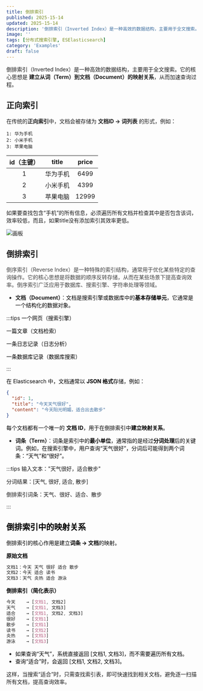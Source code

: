 ```yaml
---
title: 倒排索引
published: 2025-15-14
updated: 2025-15-14
description: '倒排索引（Inverted Index）是一种高效的数据结构，主要用于全文搜索。它的核心思想是建立从词（Term）到文档（Document）的映射关系，从而加速查询过程。'
image: ''
tags: [分布式搜索引擎, ESElasticsearch]
category: 'Examples'
draft: false 
---
```



倒排索引（Inverted Index）是一种高效的数据结构，主要用于全文搜索。它的核心思想是 **建立从词（Term）到文档（Document）的映射关系**，从而加速查询过程。  

## 正向索引
在传统的**正向索引**中，文档会被存储为 **文档ID → 词列表** 的形式，例如：  

```plain
1: 华为手机  
2: 小米手机
3: 苹果电脑
```

| id（主键） | title | price |
| :---: | :---: | :---: |
| 1 | 华为手机 | 6499 |
| 2 | 小米手机 | 4399 |
| 3 | 苹果电脑 | 12999 |


如果要查找包含“手机”的所有信息，必须遍历所有文档并检查其中是否包含该词，效率较低，而且，如果title没有添加索引其效率更低。  

![画板](https://cdn.nlark.com/yuque/0/2025/jpeg/43007687/1736910327536-cb66bceb-db02-4a09-b744-c94a6d8d2330.jpeg)

## 倒排索引
<font style="color:rgb(64, 64, 64);">倒序索引（Reverse Index）是一种特殊的索引结构，通常用于优化某些特定的查询操作。它的核心思想是将数据的顺序反转存储，从而在某些场景下提高查询效率。倒序索引广泛应用于数据库、搜索引擎、字符串处理等领域。</font>

+ **文档（Document）**：<font style="color:rgb(0, 0, 0);">文档是搜索引擎或数据库中的</font>**<font style="color:rgb(0, 0, 0);">基本存储单元</font>**<font style="color:rgb(0, 0, 0);">，它通常是一个结构化的数据对象。</font>

:::tips
<font style="color:rgb(0, 0, 0);">一个网页（搜索引擎）</font>

<font style="color:rgb(0, 0, 0);">一篇文章（文档检索）</font>

<font style="color:rgb(0, 0, 0);">一条日志记录（日志分析）</font>

<font style="color:rgb(0, 0, 0);">一条数据库记录（数据库搜索）</font>

:::

<font style="color:rgb(0, 0, 0);">在 Elasticsearch 中，文档通常以 </font>**<font style="color:rgb(0, 0, 0);">JSON 格式</font>**<font style="color:rgb(0, 0, 0);">存储，例如：</font>

```json
{
  "id": 1,
  "title": "今天天气很好",
  "content": "今天阳光明媚，适合出去散步"
}
```

<font style="color:rgb(0, 0, 0);">每个文档都有一个唯一的 </font>**<font style="color:rgb(0, 0, 0);">文档 ID</font>**<font style="color:rgb(0, 0, 0);">，用于在倒排索引中</font>**<font style="color:rgb(0, 0, 0);">建立映射关系</font>**<font style="color:rgb(0, 0, 0);">。</font>

+ **词条（Term）**：<font style="color:rgb(0, 0, 0);">词条是索引中的</font>**<font style="color:rgb(0, 0, 0);">最小单位</font>**<font style="color:rgb(0, 0, 0);">，通常指的是经过</font>**<font style="color:rgb(0, 0, 0);">分词处理</font>**<font style="color:rgb(0, 0, 0);">后的关键词。例如，在搜索引擎中，用户查询“天气很好”，分词后可能得到两个词条：“天气”和“很好”。</font>

:::tips
输入文本："天气很好，适合散步"

分词结果：[天气, 很好, 适合, 散步]

倒排索引词条：天气、很好、适合、散步

:::

## <font style="color:rgb(0, 0, 0);">倒排索引中的映射关系</font>
<font style="color:rgb(0, 0, 0);">倒排索引的核心作用是建立</font>**<font style="color:rgb(0, 0, 0);">词条 → 文档</font>**<font style="color:rgb(0, 0, 0);">的映射。</font>

**<font style="color:rgb(0, 0, 0);">原始文档</font>**

```css
文档1：今天 天气 很好 适合 散步  
文档2：今天 适合 读书  
文档3：天气 炎热 适合 游泳  
```

**<font style="color:rgb(0, 0, 0);">倒排索引（简化表示）</font>**

```css
今天    → [文档1, 文档2]  
天气    → [文档1, 文档3]  
适合    → [文档1, 文档2, 文档3]  
很好    → [文档1]  
散步    → [文档1]  
读书    → [文档2]  
炎热    → [文档3]  
游泳    → [文档3]  
```

+ <font style="color:rgb(0, 0, 0);">如果查询“天气”，系统直接返回 [文档1, 文档3]，而不需要遍历所有文档。</font>
+ <font style="color:rgb(0, 0, 0);">查询“适合”时，会返回 [文档1, 文档2, 文档3]。</font>

这样，当搜索“适合”时，只需查找索引表，即可快速找到相关文档，避免逐一扫描所有文档，提高查询效率。  

